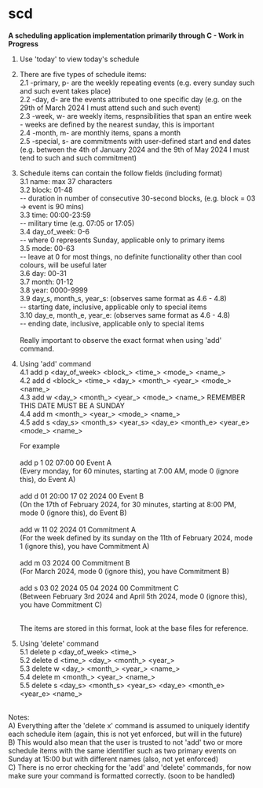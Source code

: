 # scd 

**A scheduling application implementation primarily through C - Work in Progress**

1. Use 'today' to view today's schedule

2. There are five types of schedule items:
   \
   2.1 -primary, p- are the weekly repeating events (e.g. every sunday such and such event takes place) \
   2.2 -day, d- are the events attributed to one specific day (e.g. on the 29th of March 2024 I must attend such and such event) \
   2.3 -week, w- are weekly items, respnsibilities that span an entire week - weeks are defined by the nearest sunday, this is important \
   2.4 -month, m- are monthly items, spans a month      \
   2.5 -special, s- are commitments with user-defined start and end dates (e.g. between the 4th of January 2024 and the 9th of May 2024 I must tend to such and such commitment)

3. Schedule items can contain the follow fields (including format)     <br>
   3.1 name: max 37 characters     <br>
   3.2 block: 01-48 <br>
   -- duration in number of consecutive 30-second blocks, (e.g. block = 03 -> event is 90 mins)    <br>
   3.3 time: 00:00-23:59 <br>
   -- military time (e.g. 07:05 or 17:05)    <br>
   3.4 day_of_week: 0-6 <br>
   -- where 0 represents Sunday, applicable only to primary items <br>
   3.5 mode: 00-63 <br>
   -- leave at 0 for most things, no definite functionality other than cool colours, will be useful later <br>
   3.6 day: 00-31 <br>
   3.7 month: 01-12 <br> 
   3.8 year: 0000-9999 <br>
   3.9 day_s, month_s, year_s: (observes same format as 4.6 - 4.8) <br>
   -- starting date, inclusive, applicable only to special items <br>
   3.10 day_e, month_e, year_e: (observes same format as 4.6 - 4.8) <br>
   -- ending date, inclusive, applicable only to special items <br>
   <br>
   Really important to observe the exact format when using 'add' command.

4. Using 'add' command <br> 
   4.1 add p <day_of_week> <block_> <time_> <mode_> <name_> <br> 
   4.2 add d <block_> <time_> <day_> <month_> <year_> <mode_> <name_> <br> 
   4.3 add w <day_> <month_> <year_> <mode_> <name_> REMEMBER THIS DATE MUST BE A SUNDAY <br> 
   4.4 add m <month_> <year_> <mode_> <name_> <br> 
   4.5 add s <day_s> <month_s> <year_s> <day_e> <month_e> <year_e> <mode_> <name_>  <br> 

   For example <br><br>
   add p 1 02 07:00 00 Event A <br>
   (Every monday, for 60 minutes, starting at 7:00 AM, mode 0 (ignore this), do Event A) <br><br>
   add d 01 20:00 17 02 2024 00 Event B <br>
   (On the 17th of February 2024, for 30 minutes, starting at 8:00 PM, mode 0 (ignore this), do Event B) <br><br>
   add w 11 02 2024 01 Commitment A <br>
   (For the week defined by its sunday on the 11th of February 2024, mode 1 (ignore this), you have Commitment A) <br><br>
   add m 03 2024 00 Commitment B  <br>
   (For March 2024, mode 0 (ignore this), you have Commitment B) <br><br>
   add s 03 02 2024 05 04 2024 00 Commitment C <br>
   (Between February 3rd 2024 and April 5th 2024, mode 0 (ignore this), you have Commitment C) <br><br>

   The items are stored in this format, look at the base files for reference.

5. Using 'delete' command <br>
   5.1 delete p <day_of_week> <time_> <br>
   5.2 delete d <time_> <day_> <month_> <year_> <br>
   5.3 delete w <day_> <month_> <year_> <name_> <br>
   5.4 delete m <month_> <year_> <name_> <br>
   5.5 delete s  <day_s> <month_s> <year_s> <day_e> <month_e> <year_e> <name_> <br> <br>

Notes: <br>
A) Everything after the 'delete x' command is assumed to uniquely identify each schedule item (again, this is not yet enforced, but will in the future) <br>
B) This would also mean that the user is trusted to not 'add' two or more schedule items with the same identifier such as two primary events on Sunday at 15:00 but with different names (also, not yet enforced) <br>
C) There is no error checking for the 'add' and 'delete' commands, for now make sure your command is formatted correctly. (soon to be handled)



   

    
   



   

